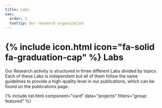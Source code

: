 ```yaml
---
title: Labs
nav:
  order: 2
  tooltip: Our research organization
---
```


# {% include icon.html icon="fa-solid  fa-graduation-cap" %} Labs

Our Research activity is structured in three different Labs divided by topics. Each of these Labs is independent but all of them follow the same guidelines to provide a high-quality level in our publications, which can be found on the publications page.



<!-- ## Featured -->

{% include list.html component="card" data="projects" filters="group: featured" %}

